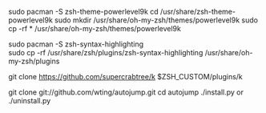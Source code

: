 sudo pacman -S zsh-theme-powerlevel9k
cd /usr/share/zsh-theme-powerlevel9k
sudo mkdir /usr/share/oh-my-zsh/themes/powerlevel9k
sudo cp -rf * /usr/share/oh-my-zsh/themes/powerlevel9k

sudo pacman -S zsh-syntax-highlighting   
sudo cp -rf /usr/share/zsh/plugins/zsh-syntax-highlighting /usr/share/oh-my-zsh/plugins


git clone https://github.com/supercrabtree/k $ZSH_CUSTOM/plugins/k

git clone git://github.com/wting/autojump.git
cd autojump
./install.py or ./uninstall.py